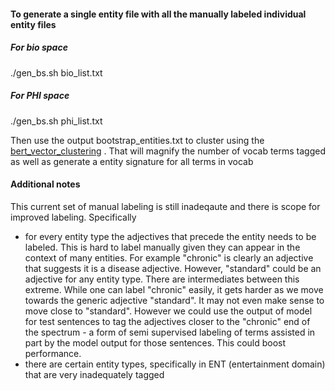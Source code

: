 
#### To generate a single entity file with all the manually labeled individual entity files

##### For bio space
  ./gen_bs.sh bio_list.txt
  
##### For PHI space
  ./gen_bs.sh phi_list.txt
  
  
  
Then use the output  bootstrap_entities.txt to cluster using the [bert_vector_clustering](https://github.com/ajitrajasekharan/bert_vector_clustering.git) . That will magnify the number of vocab terms tagged as well as generate a entity signature for all terms in vocab


#### Additional notes

This current set of manual labeling is still inadeqaute and there is scope for improved labeling. Specifically
  - for every entity type the adjectives that precede the entity needs to be labeled. This is hard to label manually given they can appear in the context of many entities. For example "chronic" is clearly an adjective that suggests it is a disease adjective. However, "standard" could be an adjective for any entity type. There are intermediates between this extreme. While one can label "chronic" easily, it gets harder as we move towards the generic adjective "standard". It may not even make sense to move close to "standard". However we could use the output of model for test sentences to tag the adjectives closer to the "chronic" end of the spectrum - a form of semi supervised labeling of terms assisted in part by the model output for those sentences. This could boost performance.
  - there are certain entity types, specifically in ENT (entertainment domain) that are very inadequately tagged

